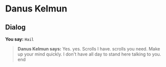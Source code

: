 # Danus Kelmun
## Dialog

**You say:** `Hail`



>**Danus Kelmun says:** Yes. yes.  Scrolls I have. scrolls you need.  Make up your mind quickly.  I don't have all day to stand here talking to you.
end





